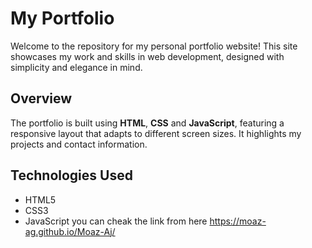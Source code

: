 # My Portfolio

Welcome to the repository for my personal portfolio website! This site showcases my work and skills in web development, designed with simplicity and elegance in mind.

## Overview

The portfolio is built using **HTML**, **CSS** and **JavaScript**, featuring a responsive layout that adapts to different screen sizes. It highlights my projects and contact information.

## Technologies Used

- HTML5
- CSS3
- JavaScript
  you can cheak the link from here https://moaz-ag.github.io/Moaz-Aj/
